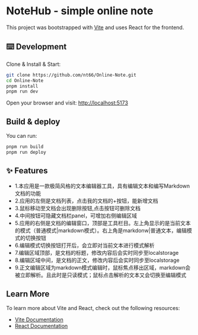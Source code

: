 # NoteHub - simple online note

This project was bootstrapped with [Vite](https://vitejs.dev/) and uses React for the frontend.

## ⌨️ Development

Clone & Install & Start:

```bash
git clone https://github.com/nt66/Online-Note.git
cd Online-Note
pnpm install
pnpm run dev
```

Open your browser and visit: [http://localhost:5173](http://localhost:5173)

## Build & deploy

You can run:

```bash
pnpm run build
pnpm run deploy
```

## ✨ Features

- 1.本应用是一款极简风格的文本编辑器工具，具有编辑文本和编写Markdown文档的功能
- 2.应用的左侧是文档列表，点击我的文档的+按钮，能新增文档
- 3.鼠标移动至文档会出现删除按钮,点击按钮可删除文档
- 4.中间按钮可隐藏文档栏panel，可增加右侧编辑区域
- 5.应用的右侧是文档的编辑窗口，顶部是工具栏目。左上角显示的是当前文本的模式（普通模式|markdown模式）。右上角是markdonw|普通文本，编辑模式的切换按钮
- 6.编辑模式切换按钮打开后，会立即对当前文本进行模式解析
- 7.编辑区域顶部，是文档的标题，修改内容后会实时同步至localstorage
- 8.编辑区域中间，是文档的正文，修改内容后会实时同步至localstorage
- 9.正文编辑区域为markdown模式编辑时，鼠标焦点移出区域，markdown会被立即解析。且此时是只读模式；鼠标点击解析的文本又会切换至编辑模式

## Learn More

To learn more about Vite and React, check out the following resources:

- [Vite Documentation](https://vitejs.dev/)
- [React Documentation](https://reactjs.org/)

